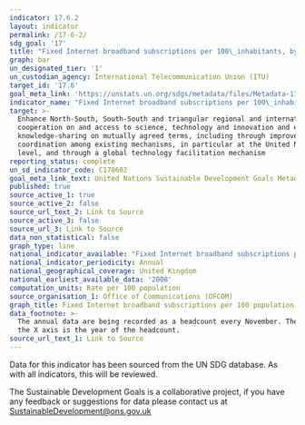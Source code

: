```yaml
---
indicator: 17.6.2
layout: indicator
permalink: /17-6-2/
sdg_goal: '17'
title: "Fixed Internet broadband subscriptions per 100\_inhabitants, by speed"
graph: bar
un_designated_tier: '1'
un_custodian_agency: International Telecommunication Union (ITU)
target_id: '17.6'
goal_meta_link: 'https://unstats.un.org/sdgs/metadata/files/Metadata-17-06-02.pdf'
indicator_name: "Fixed Internet broadband subscriptions per 100\_inhabitants, by speed"
target: >-
  Enhance North-South, South-South and triangular regional and international
  cooperation on and access to science, technology and innovation and enhance
  knowledge-sharing on mutually agreed terms, including through improved
  coordination among existing mechanisms, in particular at the United Nations
  level, and through a global technology facilitation mechanism
reporting_status: complete
un_sd_indicator_code: C170602
goal_meta_link_text: United Nations Sustainable Development Goals Metadata (pdf 468kB)
published: true
source_active_1: true
source_active_2: false
source_url_text_2: Link to Source
source_active_3: false
source_url_3: Link to Source
data_non_statistical: false
graph_type: line
national_indicator_available: "Fixed Internet broadband subscriptions per 100\_population"
national_indicator_periodicity: Annual
national_geographical_coverage: United Kingdom
national_earliest_available_data: '2008'
computation_units: Rate per 100 population
source_organisation_1: Office of Communications (OFCOM)
graph_title: Fixed Internet broadband subscriptions per 100 population
data_footnote: >-
  The annual data are being recorded as a headcount every November. The date on
  the X axis is the year of the headcount.
source_url_text_1: Link to Source
---
```


Data for this indicator has been sourced from the UN SDG database. As with all indicators, this will be reviewed.

The Sustainable Development Goals is a collaborative project, if you have any feedback or suggestions for data please contact us at <SustainableDevelopment@ons.gov.uk>

